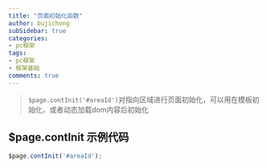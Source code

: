 ```yaml
---
title: "页面初始化函数"
author: bujichong
subSidebar: true
categories:
- pc框架
tags:
- pc框架
- 框架基础
comments: true
---
```


> `$page.contInit('#areaId')`对指向区域进行页面初始化，可以用在模板初始化，或者动态加载dom内容后初始化

## $page.contInit 示例代码

```js
$page.contInit('#areaId');
```

